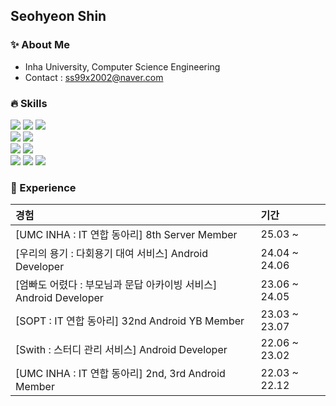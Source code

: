 <div>

## Seohyeon Shin
</div>

<div>

### **✨ About Me**
- Inha University, Computer Science Engineering
- Contact : ss99x2002@naver.com

### **🔥 Skills**

<img src="https://img.shields.io/badge/Kotlin-000000?style=flat-square&logo=Kotlin&logoColor=white"/>
<img src="https://img.shields.io/badge/C++-000000?style=flat-square&logo=c%2B%2B&logoColor=white"/>
<img src="https://img.shields.io/badge/Java-000000?style=flat-square&logo=JAVA&logoColor=white"/>
<br>
<img src="https://img.shields.io/badge/Android-000000?style=flat-square&logo=Android&logoColor=white" />
<img src="https://img.shields.io/badge/Jetpack Compose-000000?style=flat-square&logo=JetpackCompose&logoColor=white" />
<br>

<img src="https://img.shields.io/badge/Spring-000000?style=flat-square&logo=Spring&logoColor=white" />
<img src="https://img.shields.io/badge/MySQL-000000?style=flat-square&logo=MySQL&logoColor=white" />
<br>

<img src="https://img.shields.io/badge/Docker-000000?style=flat-square&logo=Docker&logoColor=white" />
<img src="https://img.shields.io/badge/Github Actions-000000?style=flat-square&logo=GithubActions&logoColor=white" /> 
<img src="https://img.shields.io/badge/Terraform-000000?style=flat-square&logo=Terraform&logoColor=white" />
<br> 

<!--
<img src="https://img.shields.io/badge/AWS-E2C-000000?style=flat-square&logo=AWS-E2C&logoColor=white" />
<br> --> 

### **🌟 Experience**
|경험|기간|
|:---|:---|
| [UMC INHA : IT 연합 동아리] 8th Server Member | 25.03 ~  |
| [우리의 용기 : 다회용기 대여 서비스] Android Developer | 24.04 ~ 24.06 |
| [엄빠도 어렸다 : 부모님과 문답 아카이빙 서비스] Android Developer | 23.06 ~ 24.05 |
| [SOPT : IT 연합 동아리] 32nd Android YB Member | 23.03 ~ 23.07 |
| [Swith : 스터디 관리 서비스] Android Developer | 22.06 ~ 23.02 |
| [UMC INHA : IT 연합 동아리] 2nd, 3rd Android Member | 22.03 ~ 22.12 |

<!--
#### 🌱 BOJ
<div align=left><img src="http://mazassumnida.wtf/api/v2/generate_badge?boj=ss99x2002"></div> -->

<!-- ### Hi there 👋 -->
<!--
**ss99x2002/ss99x2002** is a ✨ _special_ ✨ repository because its `README.md` (this file) appears on your GitHub profile.
Here are some ideas to get you started:

- 👯 I’m looking to collaborate on ...
- 🤔 I’m looking for help with ...
- 💬 Ask me about ...
- 📫 How to reach me: ...
- 😄 Pronouns: ...
- ⚡ Fun fact: ...

### 🌟 Experience
- **UMC INHA** 2nd, 3rd Android Member (2022.03 ~ 2022.12)
- **Swith** : 스터디 관리 서비스 Android Developer (2022.06 ~ 2023.02) 최우수상 수상 
- **Google Compose Camp** Beginner (2022.11 ~ 2022.12)
- **SOPT** 32nd Android YB Member (2023.03 ~ 2023.07)
- <a href ="https://play.google.com/store/apps/details?id=com.ubcompany.umbba_android">**엄빠도 어렸다**</a> : 부모님과 문답 아카이빙 서비스 Android Developer (2023.06 ~ 2024.05) 최우수상 수상

-->
